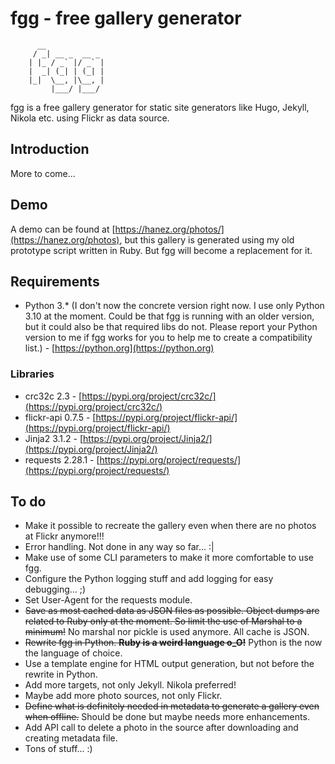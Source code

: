 # fgg - free gallery generator

```
      __             
     / _| __ _  __ _ 
    | |_ / _` |/ _` |
    |  _| (_| | (_| |
    |_|  \__, |\__, |
         |___/ |___/ 
```

fgg is a free gallery generator for static site generators like Hugo, Jekyll, Nikola etc. using Flickr as data source.

## Introduction

More to come...

## Demo

A demo can be found at [https://hanez.org/photos/](https://hanez.org/photos), but this gallery is generated using 
my old prototype script written in Ruby. But fgg will become a replacement for it.

## Requirements

- Python 3.* (I don't now the concrete version right now. I use only Python 3.10 at the moment. Could be that fgg is 
  running with an older version, but it could also be that required libs do not. Please report your Python version to 
  me if fgg works for you to help me to create a compatibility list.) - [https://python.org](https://python.org)

### Libraries

- crc32c 2.3 - [https://pypi.org/project/crc32c/](https://pypi.org/project/crc32c/)
- flickr-api 0.7.5 - [https://pypi.org/project/flickr-api/](https://pypi.org/project/flickr-api/)
- Jinja2 3.1.2 - [https://pypi.org/project/Jinja2/](https://pypi.org/project/Jinja2/)
- requests 2.28.1 - [https://pypi.org/project/requests/](https://pypi.org/project/requests/)

## To do

- Make it possible to recreate the gallery even when there are no photos at Flickr anymore!!!
- Error handling. Not done in any way so far... :|
- Make use of some CLI parameters to make it more comfortable to use fgg.
- Configure the Python logging stuff and add logging for easy debugging... ;)
- Set User-Agent for the requests module.
- ~~Save as most cached data as JSON files as possible. Object dumps are related to Ruby only at the moment.
So limit the use of Marshal to a minimum!~~ No marshal nor pickle is used anymore. All cache is JSON.
- ~~Rewrite fgg in Python. **Ruby is a weird language o_O!**~~ Python is the now the language of choice.
- Use a template engine for HTML output generation, but not before the rewrite in Python.
- Add more targets, not only Jekyll. Nikola preferred!
- Maybe add more photo sources, not only Flickr.
- ~~Define what is definitely needed in metadata to generate a gallery even when offline.~~ Should be done but maybe 
needs more enhancements.
- Add API call to delete a photo in the source after downloading and creating metadata file.
- Tons of stuff... :)
